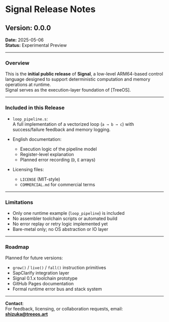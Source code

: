 # Signal Release Notes

## Version: 0.0.0  
**Date:** 2025-05-06  
**Status:** Experimental Preview

---

### Overview

This is the **initial public release** of **Signal**, a low-level ARM64-based control language designed to support deterministic computation and memory operations at runtime.  
Signal serves as the execution-layer foundation of [TreeOS].

---

### Included in this Release

- `loop_pipeline.s`:  
  A full implementation of a vectorized loop (`a → b → c`) with success/failure feedback and memory logging.

- English documentation:
  - Execution logic of the pipeline model
  - Register-level explanation
  - Planned error recording (`D`, `E` arrays)

- Licensing files:
  - `LICENSE` (MIT-style)
  - `COMMERCIAL.md` for commercial terms

---

### Limitations

- Only one runtime example (`loop_pipeline`) is included
- No assembler toolchain scripts or automated build
- No error replay or retry logic implemented yet
- Bare-metal only; no OS abstraction or IO layer

---

### Roadmap

Planned for future versions:

- `grow()` / `live()` / `fall()` instruction primitives
- SapClarify integration layer
- Signal 0.1.x toolchain prototype
- GitHub Pages documentation
- Formal runtime error bus and stack system

---

**Contact**:  
For feedback, licensing, or collaboration requests, email:  
**shizuka@treeos.art**
